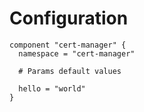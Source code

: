 # Configuration

```hcl
component "cert-manager" {
  namespace = "cert-manager"

  # Params default values

  hello = "world"
}
```
